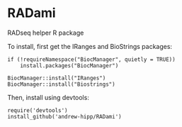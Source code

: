 # RADami
RADseq helper R package

To install, first get the IRanges and BioStrings packages:

```
if (!requireNamespace("BiocManager", quietly = TRUE))
    install.packages("BiocManager")

BiocManager::install("IRanges")
BiocManager::install("Biostrings")
```

Then, install using devtools:

```
require('devtools')
install_github('andrew-hipp/RADami')
```
